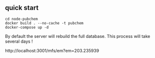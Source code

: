 ## quick start

```
cd node-pubchem
docker build . --no-cache -t pubchem
docker-compose up -d
```

By default the server will rebuild the full database. This process will take several days !

http://localhost:3001/mfs/em?em=203.235939
